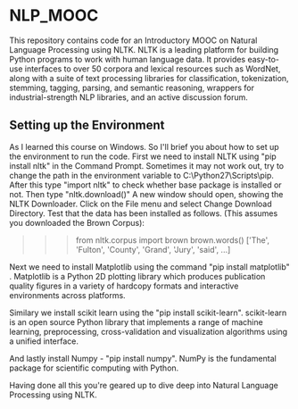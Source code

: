 # NLP_MOOC
This repository contains code for an Introductory MOOC on Natural Language Processing using NLTK. 
NLTK is a leading platform for building Python programs to work with human language data.
It provides easy-to-use interfaces to over 50 corpora and lexical resources such as WordNet, along with a suite of text processing libraries for classification, 
tokenization, stemming, tagging, parsing, and semantic reasoning, wrappers for industrial-strength NLP libraries, and an active discussion forum.

## Setting up the Environment

As I learned this course on Windows. So I'll brief you about how to set up the environment to run the code. 
   First we need to install NLTK using "pip install nltk" in the Command Prompt. Sometimes it may not work out, try to change the path in 
   the environment variable to C:\Python27\Scripts\pip. After this type "import nltk" to check whether base package is installed or not.
   Then type "nltk.download()" A new window should open, showing the NLTK Downloader. Click on the File menu and select Change Download Directory. 
   Test that the data has been installed as follows. (This assumes you downloaded the Brown Corpus):
   >>> from nltk.corpus import brown
   >>> brown.words()
       ['The', 'Fulton', 'County', 'Grand', 'Jury', 'said', ...]
  
 Next we need to install Matplotlib using the command "pip install matplotlib" .
 Matplotlib is a Python 2D plotting library which produces publication quality figures in a variety of 
 hardcopy formats and interactive environments across platforms.
 
 Similary we install scikit learn using the "pip install scikit-learn". scikit-learn is an open source Python library that implements a range of 
 machine learning, preprocessing, cross-validation and visualization algorithms using a unified interface.
 
 And lastly install Numpy - "pip install numpy". NumPy is the fundamental package for scientific computing with Python.
 
 Having done all this you're geared up to dive deep into Natural Language Processing using NLTK.
 
